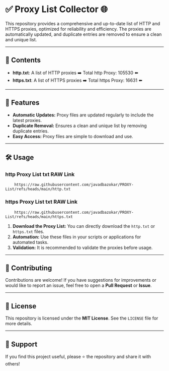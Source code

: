 # ✅ Proxy List Collector 🌐

This repository provides a comprehensive and up-to-date list of HTTP and HTTPS proxies, optimized for reliability and efficiency. The proxies are automatically updated, and duplicate entries are removed to ensure a clean and unique list.

---

## 📂 Contents

- **http.txt**: A list of HTTP proxies ➡️ Total http Proxy: 105530 ⬅️
- **https.txt**: A list of HTTPS proxies ➡️ Total https Proxy: 16631 ⬅️

---

## 🚀 Features

- **Automatic Updates:** Proxy files are updated regularly to include the latest proxies.
- **Duplicate Removal:** Ensures a clean and unique list by removing duplicate entries.
- **Easy Access:** Proxy files are simple to download and use.

---

## 🛠️ Usage

### http Proxy List txt RAW Link

        https://raw.githubusercontent.com/javadbazokar/PROXY-List/refs/heads/main/http.txt

### https Proxy List txt RAW Link

        https://raw.githubusercontent.com/javadbazokar/PROXY-List/refs/heads/main/https.txt

1. **Download the Proxy List:** You can directly download the `http.txt` or `https.txt` files.
2. **Automation:** Use these files in your scripts or applications for automated tasks.
3. **Validation:** It is recommended to validate the proxies before usage.

---

## 🤝 Contributing

Contributions are welcome! If you have suggestions for improvements or would like to report an issue, feel free to open a **Pull Request** or **Issue**.

---

## 📜 License

This repository is licensed under the **MIT License**. See the `LICENSE` file for more details.

---

## 🌟 Support

If you find this project useful, please ⭐ the repository and share it with others!
